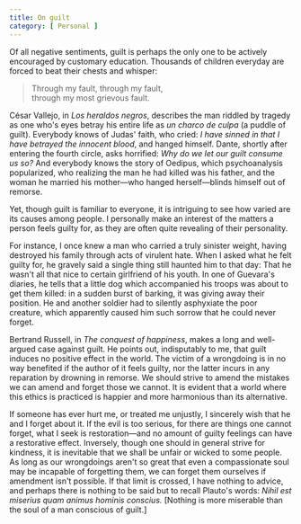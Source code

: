 ```yaml
---
title: On guilt 
category: [ Personal ]
---
```


Of all negative sentiments, guilt is perhaps the only one to be actively
encouraged by customary education. Thousands of children everyday are
forced to beat their chests and whisper:

> Through my fault, through my fault,<br>
> through my most grievous fault.

César Vallejo, in *Los heraldos negros*, describes the man riddled by
tragedy as one who's eyes betray his entire life as *un charco de culpa*
(a puddle of guilt). Everybody knows of Judas' faith, who cried: *I have
sinned in that I have betrayed the innocent blood*, and hanged himself.
Dante, shortly after entering the fourth circle, asks horrified: *Why do
we let our guilt consume us so?* And everybody knows the story of
Oedipus, which psychoanalysis popularized, who realizing the man he had
killed was his father, and the woman he married his mother—who hanged
herself—blinds himself out of remorse.

Yet, though guilt is familiar to everyone, it is intriguing to see how
varied are its causes among people. I personally make an interest of the
matters a person feels guilty for, as they are often quite revealing of
their personality.

For instance, I once knew a man who carried a truly sinister weight,
having destroyed his family through acts of virulent hate. When I asked
what he felt guilty for, he gravely said a single thing still haunted
him to that day: That he wasn't all that nice to certain girlfriend of
his youth. In one of Guevara's diaries, he tells that a little dog which
accompanied his troops was about to get them killed: in a sudden burst
of barking, it was giving away their position. He and another soldier
had to silently asphyxiate the poor creature, which apparently caused
him such sorrow that he could never forget.

Bertrand Russell, in *The conquest of happiness*, makes a long and
well-argued case against guilt. He points out, indisputably to me, that
guilt induces no positive effect in the world. The victim of a
wrongdoing is in no way benefited if the author of it feels guilty, nor
the latter incurs in any reparation by drowning in remorse. We should
strive to amend the mistakes we can amend and forget those we cannot. It
is evident that a world where this ethics is practiced is happier and
more harmonious than its alternative.

If someone has ever hurt me, or treated me unjustly, I sincerely wish
that he and I forget about it. If the evil is too serious, for there are
things one cannot forget, what I seek is restoration—and no amount of
guilty feelings can have a restorative effect. Inversely, though one
should in general strive for kindness, it is inevitable that we shall be
unfair or wicked to some people. As long as our wrongdoings aren't so
great that even a compassionate soul may be incapable of forgetting
them, we can forget them ourselves if amendment isn't possible. If that
limit is crossed, I have nothing to advice, and perhaps there is nothing
to be said but to recall Plauto's words: *Nihil est miserius quam animus
hominis conscius.* \[Nothing is more miserable than the soul of a man
conscious of guilt.\]
